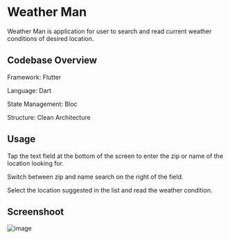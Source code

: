 
# Weather Man

Weather Man is application for user to search and read current weather conditions of desired location.

## Codebase Overview

Framework: Flutter

Language: Dart

State Management: Bloc

Structure: Clean Architecture

## Usage

Tap the text field at the bottom of the screen to enter the zip or name of the location looking for.

Switch between zip and name search on the right of the field.

Select the location suggested in the list and read the weather condition.

## Screenshoot
![image](https://github.com/haitran0508/weather_man/assets/93150875/4cd0b0c4-16fd-45e7-9834-6c08dcdd488e) 

